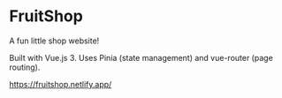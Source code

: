 # FruitShop
A fun little shop website!

Built with Vue.js 3. Uses Pinia (state management) and vue-router (page routing).

https://fruitshop.netlify.app/
